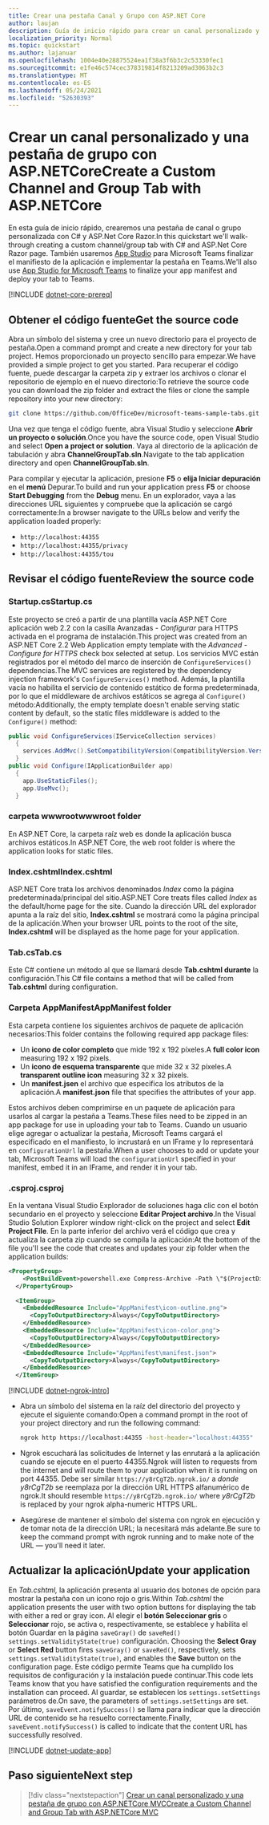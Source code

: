 ```yaml
---
title: Crear una pestaña Canal y Grupo con ASP.NET Core
author: laujan
description: Guía de inicio rápido para crear un canal personalizado y una pestaña de grupo con ASP.NET Core.
localization_priority: Normal
ms.topic: quickstart
ms.author: lajanuar
ms.openlocfilehash: 1004e40e28875524ea1f38a3f6b3c2c53330fec1
ms.sourcegitcommit: e1fe46c574cec378319814f8213209ad3063b2c3
ms.translationtype: MT
ms.contentlocale: es-ES
ms.lasthandoff: 05/24/2021
ms.locfileid: "52630393"
---
```

# <a name="create-a-custom-channel-and-group-tab-with-aspnetcore"></a><span data-ttu-id="96d86-103">Crear un canal personalizado y una pestaña de grupo con ASP.NETCore</span><span class="sxs-lookup"><span data-stu-id="96d86-103">Create a Custom Channel and Group Tab with ASP.NETCore</span></span>

<span data-ttu-id="96d86-104">En esta guía de inicio rápido, crearemos una pestaña de canal o grupo personalizada con C# y ASP.Net Core Razor.</span><span class="sxs-lookup"><span data-stu-id="96d86-104">In this quickstart we'll walk-through creating a custom channel/group tab with C# and ASP.Net Core Razor page.</span></span> <span data-ttu-id="96d86-105">También usaremos [App Studio](~/concepts/build-and-test/app-studio-overview.md) para Microsoft Teams finalizar el manifiesto de la aplicación e implementar la pestaña en Teams.</span><span class="sxs-lookup"><span data-stu-id="96d86-105">We'll also use [App Studio for Microsoft Teams](~/concepts/build-and-test/app-studio-overview.md) to finalize your app manifest and deploy your tab to Teams.</span></span>

[!INCLUDE [dotnet-core-prereq](~/includes/tabs/dotnet-core-prereq.md)]

## <a name="get-the-source-code"></a><span data-ttu-id="96d86-106">Obtener el código fuente</span><span class="sxs-lookup"><span data-stu-id="96d86-106">Get the source code</span></span>

<span data-ttu-id="96d86-107">Abra un símbolo del sistema y cree un nuevo directorio para el proyecto de pestaña.</span><span class="sxs-lookup"><span data-stu-id="96d86-107">Open a command prompt and create a new directory for your tab project.</span></span> <span data-ttu-id="96d86-108">Hemos proporcionado un proyecto sencillo para empezar.</span><span class="sxs-lookup"><span data-stu-id="96d86-108">We have provided a simple project to get you started.</span></span> <span data-ttu-id="96d86-109">Para recuperar el código fuente, puede descargar la carpeta zip y extraer los archivos o clonar el repositorio de ejemplo en el nuevo directorio:</span><span class="sxs-lookup"><span data-stu-id="96d86-109">To retrieve the source code you can download the zip folder and extract the files or clone the sample repository into your new directory:</span></span>

```bash
git clone https://github.com/OfficeDev/microsoft-teams-sample-tabs.git
```

<span data-ttu-id="96d86-110">Una vez que tenga el código fuente, abra Visual Studio y seleccione **Abrir un proyecto o solución**.</span><span class="sxs-lookup"><span data-stu-id="96d86-110">Once you have the source code, open Visual Studio and select **Open a project or solution**.</span></span> <span data-ttu-id="96d86-111">Vaya al directorio de la aplicación de tabulación y abra **ChannelGroupTab.sln**.</span><span class="sxs-lookup"><span data-stu-id="96d86-111">Navigate to the tab application directory and open **ChannelGroupTab.sln**.</span></span>

<span data-ttu-id="96d86-112">Para compilar y ejecutar la aplicación, presione **F5** o **elija Iniciar depuración** en el **menú** Depurar.</span><span class="sxs-lookup"><span data-stu-id="96d86-112">To build and run your application press **F5** or choose **Start Debugging** from the **Debug** menu.</span></span> <span data-ttu-id="96d86-113">En un explorador, vaya a las direcciones URL siguientes y compruebe que la aplicación se cargó correctamente:</span><span class="sxs-lookup"><span data-stu-id="96d86-113">In a browser navigate to the URLs below and verify the application loaded properly:</span></span>

- `http://localhost:44355`
- `http://localhost:44355/privacy`
- `http://localhost:44355/tou`

## <a name="review-the-source-code"></a><span data-ttu-id="96d86-114">Revisar el código fuente</span><span class="sxs-lookup"><span data-stu-id="96d86-114">Review the source code</span></span>

### <a name="startupcs"></a><span data-ttu-id="96d86-115">Startup.cs</span><span class="sxs-lookup"><span data-stu-id="96d86-115">Startup.cs</span></span>

<span data-ttu-id="96d86-116">Este proyecto se creó a partir de una plantilla vacía ASP.NET Core aplicación web 2.2 con la casilla Avanzadas *- Configurar* para HTTPS activada en el programa de instalación.</span><span class="sxs-lookup"><span data-stu-id="96d86-116">This project was created from an ASP.NET Core 2.2 Web Application empty template with the *Advanced - Configure for HTTPS* check box selected at setup.</span></span> <span data-ttu-id="96d86-117">Los servicios MVC están registrados por el método del marco de inserción de `ConfigureServices()` dependencias.</span><span class="sxs-lookup"><span data-stu-id="96d86-117">The MVC services are registered by the dependency injection framework's `ConfigureServices()` method.</span></span> <span data-ttu-id="96d86-118">Además, la plantilla vacía no habilita el servicio de contenido estático de forma predeterminada, por lo que el middleware de archivos estáticos se agrega al `Configure()` método:</span><span class="sxs-lookup"><span data-stu-id="96d86-118">Additionally, the empty template doesn't enable serving static content by default, so the static files middleware is added to the `Configure()` method:</span></span>

```csharp
public void ConfigureServices(IServiceCollection services)
  {
    services.AddMvc().SetCompatibilityVersion(CompatibilityVersion.Version_2_2);
  }
public void Configure(IApplicationBuilder app)
  {
    app.UseStaticFiles();
    app.UseMvc();
  }
```

### <a name="wwwroot-folder"></a><span data-ttu-id="96d86-119">carpeta wwwroot</span><span class="sxs-lookup"><span data-stu-id="96d86-119">wwwroot folder</span></span>

<span data-ttu-id="96d86-120">En ASP.NET Core, la carpeta raíz web es donde la aplicación busca archivos estáticos.</span><span class="sxs-lookup"><span data-stu-id="96d86-120">In ASP.NET Core, the web root folder is where the application looks for static files.</span></span>

### <a name="indexcshtml"></a><span data-ttu-id="96d86-121">Index.cshtml</span><span class="sxs-lookup"><span data-stu-id="96d86-121">Index.cshtml</span></span>

<span data-ttu-id="96d86-122">ASP.NET Core trata los archivos denominados *Index* como la página predeterminada/principal del sitio.</span><span class="sxs-lookup"><span data-stu-id="96d86-122">ASP.NET Core treats files called *Index* as the default/home page for the site.</span></span> <span data-ttu-id="96d86-123">Cuando la dirección URL del explorador apunta a la raíz del sitio, **Index.cshtml** se mostrará como la página principal de la aplicación.</span><span class="sxs-lookup"><span data-stu-id="96d86-123">When your browser URL points to the root of the site, **Index.cshtml** will be displayed as the home page for your application.</span></span>

### <a name="tabcs"></a><span data-ttu-id="96d86-124">Tab.cs</span><span class="sxs-lookup"><span data-stu-id="96d86-124">Tab.cs</span></span>

<span data-ttu-id="96d86-125">Este C# contiene un método al que se llamará desde **Tab.cshtml durante** la configuración.</span><span class="sxs-lookup"><span data-stu-id="96d86-125">This C# file contains a method that will be called from **Tab.cshtml** during configuration.</span></span>

### <a name="appmanifest-folder"></a><span data-ttu-id="96d86-126">Carpeta AppManifest</span><span class="sxs-lookup"><span data-stu-id="96d86-126">AppManifest folder</span></span>

<span data-ttu-id="96d86-127">Esta carpeta contiene los siguientes archivos de paquete de aplicación necesarios:</span><span class="sxs-lookup"><span data-stu-id="96d86-127">This folder contains the following required app package files:</span></span>

- <span data-ttu-id="96d86-128">Un **icono de color completo** que mide 192 x 192 píxeles.</span><span class="sxs-lookup"><span data-stu-id="96d86-128">A **full color icon** measuring 192 x 192 pixels.</span></span>
- <span data-ttu-id="96d86-129">Un **icono de esquema transparente** que mide 32 x 32 píxeles.</span><span class="sxs-lookup"><span data-stu-id="96d86-129">A **transparent outline icon** measuring 32 x 32 pixels.</span></span>
- <span data-ttu-id="96d86-130">Un **manifest.jsen** el archivo que especifica los atributos de la aplicación.</span><span class="sxs-lookup"><span data-stu-id="96d86-130">A **manifest.json** file that specifies the attributes of your app.</span></span>

<span data-ttu-id="96d86-131">Estos archivos deben comprimirse en un paquete de aplicación para usarlos al cargar la pestaña a Teams.</span><span class="sxs-lookup"><span data-stu-id="96d86-131">These files need to be zipped in an app package for use in uploading your tab to Teams.</span></span> <span data-ttu-id="96d86-132">Cuando un usuario elige agregar o actualizar la pestaña, Microsoft Teams cargará el especificado en el manifiesto, lo incrustará en un IFrame y lo representará en `configurationUrl` la pestaña.</span><span class="sxs-lookup"><span data-stu-id="96d86-132">When a user chooses to add or update your tab, Microsoft Teams will load the `configurationUrl` specified in your manifest, embed it in an IFrame, and render it in your tab.</span></span>

### <a name="csproj"></a><span data-ttu-id="96d86-133">.csproj</span><span class="sxs-lookup"><span data-stu-id="96d86-133">.csproj</span></span>

<span data-ttu-id="96d86-134">En la ventana Visual Studio Explorador de soluciones haga clic con el botón secundario en el proyecto y seleccione **Editar Project archivo**.</span><span class="sxs-lookup"><span data-stu-id="96d86-134">In the Visual Studio Solution Explorer window right-click on the project and select **Edit Project File**.</span></span> <span data-ttu-id="96d86-135">En la parte inferior del archivo verá el código que crea y actualiza la carpeta zip cuando se compila la aplicación:</span><span class="sxs-lookup"><span data-stu-id="96d86-135">At the bottom of the file you'll see the code that creates and updates your zip folder when the application builds:</span></span>

```xml
<PropertyGroup>
    <PostBuildEvent>powershell.exe Compress-Archive -Path \"$(ProjectDir)AppManifest\*\" -DestinationPath \"$(TargetDir)tab.zip\" -Force</PostBuildEvent>
  </PropertyGroup>

  <ItemGroup>
    <EmbeddedResource Include="AppManifest\icon-outline.png">
      <CopyToOutputDirectory>Always</CopyToOutputDirectory>
    </EmbeddedResource>
    <EmbeddedResource Include="AppManifest\icon-color.png">
      <CopyToOutputDirectory>Always</CopyToOutputDirectory>
    </EmbeddedResource>
    <EmbeddedResource Include="AppManifest\manifest.json">
      <CopyToOutputDirectory>Always</CopyToOutputDirectory>
    </EmbeddedResource>
  </ItemGroup>
```

[!INCLUDE [dotnet-ngrok-intro](~/includes/tabs/dotnet-ngrok-intro.md)]

- <span data-ttu-id="96d86-136">Abra un símbolo del sistema en la raíz del directorio del proyecto y ejecute el siguiente comando:</span><span class="sxs-lookup"><span data-stu-id="96d86-136">Open a command prompt in the root of your project directory and run the following command:</span></span>

    ```bash
    ngrok http https://localhost:44355 -host-header="localhost:44355"
    ```

- <span data-ttu-id="96d86-137">Ngrok escuchará las solicitudes de Internet y las enrutará a la aplicación cuando se ejecute en el puerto 44355.</span><span class="sxs-lookup"><span data-stu-id="96d86-137">Ngrok will listen to requests from the internet and will route them to your application when it is running on port 44355.</span></span> <span data-ttu-id="96d86-138">Debe ser similar `https://y8rCgT2b.ngrok.io/` a *donde y8rCgT2b* se reemplaza por la dirección URL HTTPS alfanumérico de ngrok.</span><span class="sxs-lookup"><span data-stu-id="96d86-138">It should resemble `https://y8rCgT2b.ngrok.io/` where *y8rCgT2b* is replaced by your ngrok alpha-numeric HTTPS URL.</span></span>

- <span data-ttu-id="96d86-139">Asegúrese de mantener el símbolo del sistema con ngrok en ejecución y de tomar nota de la dirección URL; la necesitará más adelante.</span><span class="sxs-lookup"><span data-stu-id="96d86-139">Be sure to keep the command prompt with ngrok running and to make note of the URL — you'll need it later.</span></span>

## <a name="update-your-application"></a><span data-ttu-id="96d86-140">Actualizar la aplicación</span><span class="sxs-lookup"><span data-stu-id="96d86-140">Update your application</span></span>

<span data-ttu-id="96d86-141">En *Tab.cshtml,* la aplicación presenta al usuario dos botones de opción para mostrar la pestaña con un icono rojo o gris.</span><span class="sxs-lookup"><span data-stu-id="96d86-141">Within *Tab.cshtml* the application presents the user with two option buttons for displaying the tab with either a red or gray icon.</span></span> <span data-ttu-id="96d86-142">Al elegir el **botón Seleccionar gris** o **Seleccionar** rojo, se activa o, respectivamente, se establece y habilita el botón Guardar en la página `saveGray()` de `saveRed()` `settings.setValidityState(true)` configuración. </span><span class="sxs-lookup"><span data-stu-id="96d86-142">Choosing the **Select Gray** or **Select Red** button fires `saveGray()` or `saveRed()`, respectively, sets `settings.setValidityState(true)`, and enables the **Save** button on the configuration page.</span></span> <span data-ttu-id="96d86-143">Este código permite Teams que ha cumplido los requisitos de configuración y la instalación puede continuar.</span><span class="sxs-lookup"><span data-stu-id="96d86-143">This code lets Teams know that you have satisfied the configuration requirements and the installation can proceed.</span></span> <span data-ttu-id="96d86-144">Al guardar, se establecen los `settings.setSettings` parámetros de.</span><span class="sxs-lookup"><span data-stu-id="96d86-144">On save, the parameters of `settings.setSettings` are set.</span></span> <span data-ttu-id="96d86-145">Por último, `saveEvent.notifySuccess()` se llama para indicar que la dirección URL de contenido se ha resuelto correctamente.</span><span class="sxs-lookup"><span data-stu-id="96d86-145">Finally, `saveEvent.notifySuccess()` is called to indicate that the content URL has successfully resolved.</span></span>

[!INCLUDE [dotnet-update-app](~/includes/tabs/dotnet-update-chan-grp-app.md)]

## <a name="next-step"></a><span data-ttu-id="96d86-146">Paso siguiente</span><span class="sxs-lookup"><span data-stu-id="96d86-146">Next step</span></span>

> [!div class="nextstepaction"]
> [<span data-ttu-id="96d86-147">Crear un canal personalizado y una pestaña de grupo con ASP.NETCore MVC</span><span class="sxs-lookup"><span data-stu-id="96d86-147">Create a Custom Channel and Group Tab with ASP.NETCore MVC</span></span>](~/tabs/quickstarts/create-channel-group-tab-dotnet-core-mvc.md)
